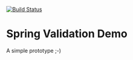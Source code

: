[![Build Status](https://travis-ci.org/Magystius/spring-val-demo.svg?branch=master)](https://travis-ci.org/Magystius/spring-val-demo)

# Spring Validation Demo

A simple prototype ;-)